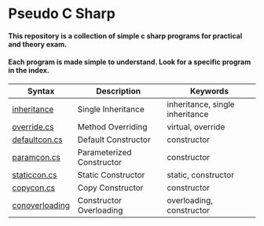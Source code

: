 # Pseudo C Sharp
#### This repository is a collection of simple c sharp programs for practical and theory exam. 
#### Each program is made simple to understand. Look for a specific program in the index. 

| Syntax      | Description | Keywords |
| ----------- | ----------- | -------- |
| [inheritance](https://github.com/WatashiwaSid/csharp/blob/main/inheritance.cs) | Single Inheritance | inheritance, single inheritance |
| [override.cs](https://github.com/WatashiwaSid/csharp/blob/main/overriding.cs)      | Method Overriding       | virtual, override |
| [defaultcon.cs](https://github.com/WatashiwaSid/csharp/blob/main/defaultcon.cs)   | Default Constructor        | constructor |
| [paramcon.cs](https://github.com/WatashiwaSid/csharp/blob/main/paramcon) | Parameterized Constructor | constructor |
| [staticcon.cs](https://github.com/WatashiwaSid/csharp/blob/main/staticcon) | Static Constructor | static, constructor |
| [copycon.cs](https://github.com/WatashiwaSid/csharp/blob/main/copycon) | Copy Constructor | constructor |
| [conoverloading](https://github.com/WatashiwaSid/csharp/blob/main/conoverloading) | Constructor Overloading | overloading, constructor |
